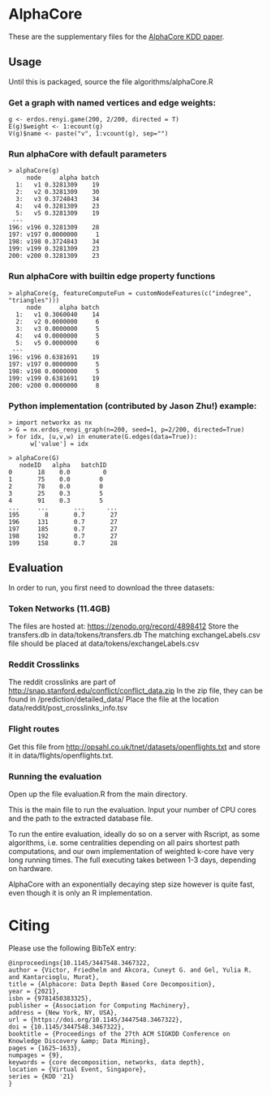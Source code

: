 # AlphaCore

These are the supplementary files for the [AlphaCore KDD paper](https://dl.acm.org/doi/10.1145/3447548.3467322).

## Usage
Until this is packaged, source the file algorithms/alphaCore.R

### Get a graph with named vertices and edge weights:
```
g <- erdos.renyi.game(200, 2/200, directed = T)
E(g)$weight <- 1:ecount(g)
V(g)$name <- paste("v", 1:vcount(g), sep="")
```

### Run alphaCore with default parameters
```
> alphaCore(g)
     node     alpha batch
  1:   v1 0.3281309    19
  2:   v2 0.3281309    30
  3:   v3 0.3724843    34
  4:   v4 0.3281309    23
  5:   v5 0.3281309    19
 ---                     
196: v196 0.3281309    28
197: v197 0.0000000     1
198: v198 0.3724843    34
199: v199 0.3281309    23
200: v200 0.3281309    23
```

### Run alphaCore with builtin edge property functions
```
> alphaCore(g, featureComputeFun = customNodeFeatures(c("indegree", "triangles")))
     node     alpha batch
  1:   v1 0.3060040    14
  2:   v2 0.0000000     6
  3:   v3 0.0000000     5
  4:   v4 0.0000000     5
  5:   v5 0.0000000     6
 ---                     
196: v196 0.6381691    19
197: v197 0.0000000     5
198: v198 0.0000000     5
199: v199 0.6381691    19
200: v200 0.0000000     8
```

### Python implementation (contributed by Jason Zhu!) example:
```
> import networkx as nx
> G = nx.erdos_renyi_graph(n=200, seed=1, p=2/200, directed=True)
> for idx, (u,v,w) in enumerate(G.edges(data=True)):
      w['value'] = idx

> alphaCore(G)
   nodeID 	alpha   batchID
0 	    18 	  0.0         0
1 	    75 	  0.0 	     0
2 	    78 	  0.0 	     0
3 	    25 	  0.3 	     5
4 	    91 	  0.3 	     5
... 	... 	  ... 	   ...
195 	  8 	  0.7 	    27
196 	131 	  0.7 	    27
197 	185 	  0.7 	    27
198 	192 	  0.7 	    27
199 	158 	  0.7 	    28
```

## Evaluation

In order to run, you first need to download the three datasets:

### Token Networks (11.4GB)
The files are hosted at: https://zenodo.org/record/4898412
Store the transfers.db in data/tokens/transfers.db
The matching exchangeLabels.csv file should be placed at data/tokens/exchangeLabels.csv

### Reddit Crosslinks
The reddit crosslinks are part of http://snap.stanford.edu/conflict/conflict_data.zip
In the zip file, they can be found in /prediction/detailed_data/
Place the file at the location data/reddit/post_crosslinks_info.tsv

### Flight routes
Get this file from http://opsahl.co.uk/tnet/datasets/openflights.txt
and store it in data/flights/openflights.txt.

### Running the evaluation
Open up the file evaluation.R from the main directory.

This is the main file to run the evaluation.
Input your number of CPU cores and the path to the extracted database file.

To run the entire evaluation, ideally do so on a server with Rscript, as some algorithms, i.e. some centralities depending on all pairs shortest path computations, and our own implementation of weighted k-core have very long running times. The full executing takes between 1-3 days, depending on hardware.

AlphaCore with an exponentially decaying step size however is quite fast, even though it is only an R implementation.

# Citing
Please use the following BibTeX entry:
```
@inproceedings{10.1145/3447548.3467322,
author = {Victor, Friedhelm and Akcora, Cuneyt G. and Gel, Yulia R. and Kantarcioglu, Murat},
title = {Alphacore: Data Depth Based Core Decomposition},
year = {2021},
isbn = {9781450383325},
publisher = {Association for Computing Machinery},
address = {New York, NY, USA},
url = {https://doi.org/10.1145/3447548.3467322},
doi = {10.1145/3447548.3467322},
booktitle = {Proceedings of the 27th ACM SIGKDD Conference on Knowledge Discovery &amp; Data Mining},
pages = {1625–1633},
numpages = {9},
keywords = {core decomposition, networks, data depth},
location = {Virtual Event, Singapore},
series = {KDD '21}
}
```
